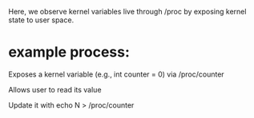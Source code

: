 Here, we observe kernel variables live through /proc by exposing kernel state to user space.

# example process:

Exposes a kernel variable (e.g., int counter = 0) via /proc/counter

Allows user to read its value

Update it with echo N > /proc/counter
